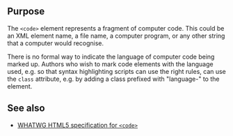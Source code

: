## Purpose

The `<code>` element represents a fragment of computer code. This could be an XML element name, a file name, a computer program, or any other string that a computer would recognise.

There is no formal way to indicate the language of computer code being marked up. Authors who wish to mark code elements with the language used, e.g. so that syntax highlighting scripts can use the right rules, can use the `class` attribute, e.g. by adding a class prefixed with "language-" to the element.

## See also

* [WHATWG HTML5 specification for `<code>`](https://html.spec.whatwg.org/multipage/semantics.html#the-code-element)
